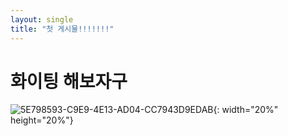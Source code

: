 ```yaml
---
layout: single
title: "첫 게시물!!!!!!!"
---
```


# 화이팅 해보자구


![5E798593-C9E9-4E13-AD04-CC7943D9EDAB](https://user-images.githubusercontent.com/100412066/224659833-e4f59c2f-ed3b-44dc-9aad-5f1405e74bab.JPG){: width="20%" height="20%"}
